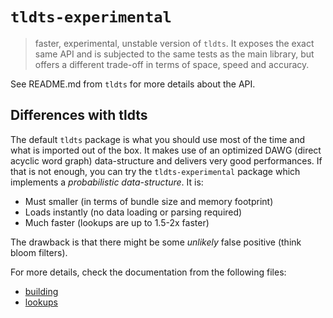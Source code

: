 # `tldts-experimental`

> faster, experimental, unstable version of `tldts`. It exposes the exact same
> API and is subjected to the same tests as the main library, but offers a
> different trade-off in terms of space, speed and accuracy.

See README.md from `tldts` for more details about the API.

## Differences with tldts

The default `tldts` package is what you should use most of the time and what is
imported out of the box. It makes use of an optimized DAWG (direct acyclic word
graph) data-structure and delivers very good performances. If that is not
enough, you can try the `tldts-experimental` package which implements a
_probabilistic data-structure_. It is:

- Must smaller (in terms of bundle size and memory footprint)
- Loads instantly (no data loading or parsing required)
- Much faster (lookups are up to 1.5-2x faster)

The drawback is that there might be some _unlikely_ false positive (think bloom filters).

For more details, check the documentation from the following files:

- [building](https://github.com/remusao/tldts/blob/master/bin/builders/hashes.ts)
- [lookups](./src/packed-hashes.ts)

